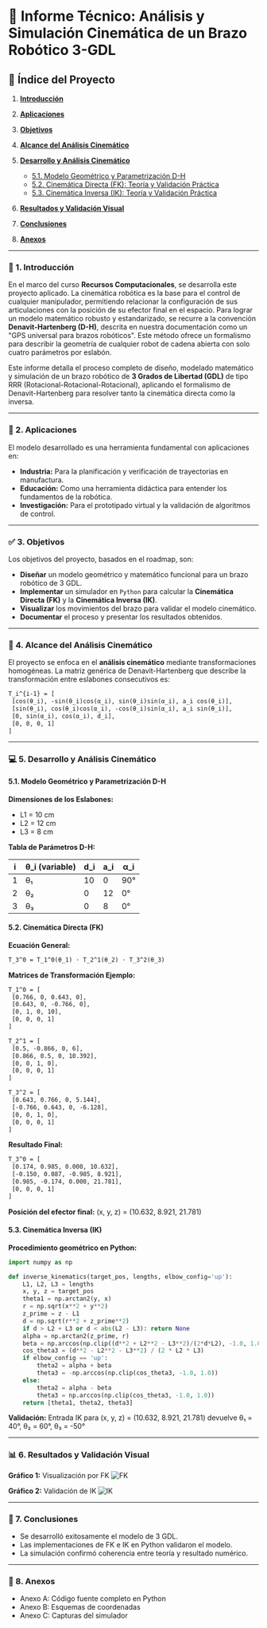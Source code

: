 # 🤖 Informe Técnico: Análisis y Simulación Cinemática de un Brazo Robótico 3-GDL

## 📜 Índice del Proyecto

1. [**Introducción**](#-1-introducción)
2. [**Aplicaciones**](#-2-aplicaciones)
3. [**Objetivos**](#-3-objetivos)
4. [**Alcance del Análisis Cinemático**](#-4-alcance-del-análisis-cinemático)
5. [**Desarrollo y Análisis Cinemático**](#-5-desarrollo-y-análisis-cinemático)

   * [5.1. Modelo Geométrico y Parametrización D-H](#51-modelo-geométrico-y-parametrización-d-h)
   * [5.2. Cinemática Directa (FK): Teoría y Validación Práctica](#52-cinemática-directa-fk-teoría-y-validación-práctica)
   * [5.3. Cinemática Inversa (IK): Teoría y Validación Práctica](#53-cinemática-inversa-ik-teoría-y-validación-práctica)
6. [**Resultados y Validación Visual**](#-6-resultados-y-validación-visual)
7. [**Conclusiones**](#-7-conclusiones)
8. [**Anexos**](#-8-anexos)

---

### 📖 1. Introducción

En el marco del curso **Recursos Computacionales**, se desarrolla este proyecto aplicado. La cinemática robótica es la base para el control de cualquier manipulador, permitiendo relacionar la configuración de sus articulaciones con la posición de su efector final en el espacio. Para lograr un modelo matemático robusto y estandarizado, se recurre a la convención **Denavit-Hartenberg (D-H)**, descrita en nuestra documentación como un "GPS universal para brazos robóticos". Este método ofrece un formalismo para describir la geometría de cualquier robot de cadena abierta con solo cuatro parámetros por eslabón.

Este informe detalla el proceso completo de diseño, modelado matemático y simulación de un brazo robótico de **3 Grados de Libertad (GDL)** de tipo RRR (Rotacional-Rotacional-Rotacional), aplicando el formalismo de Denavit-Hartenberg para resolver tanto la cinemática directa como la inversa.

---

### 🌟 2. Aplicaciones

El modelo desarrollado es una herramienta fundamental con aplicaciones en:

* **Industria:** Para la planificación y verificación de trayectorias en manufactura.
* **Educación:** Como una herramienta didáctica para entender los fundamentos de la robótica.
* **Investigación:** Para el prototipado virtual y la validación de algoritmos de control.

---

### ✅ 3. Objetivos

Los objetivos del proyecto, basados en el roadmap, son:

* **Diseñar** un modelo geométrico y matemático funcional para un brazo robótico de 3 GDL.
* **Implementar** un simulador en `Python` para calcular la **Cinemática Directa (FK)** y la **Cinemática Inversa (IK)**.
* **Visualizar** los movimientos del brazo para validar el modelo cinemático.
* **Documentar** el proceso y presentar los resultados obtenidos.

---

### 📏 4. Alcance del Análisis Cinemático

El proyecto se enfoca en el **análisis cinemático** mediante transformaciones homogéneas. La matriz genérica de Denavit-Hartenberg que describe la transformación entre eslabones consecutivos es:

```latex
T_i^{i-1} = [
 [cos(θ_i), -sin(θ_i)cos(α_i), sin(θ_i)sin(α_i), a_i cos(θ_i)],
 [sin(θ_i), cos(θ_i)cos(α_i), -cos(θ_i)sin(α_i), a_i sin(θ_i)],
 [0, sin(α_i), cos(α_i), d_i],
 [0, 0, 0, 1]
]
```

---

### 💻 5. Desarrollo y Análisis Cinemático

#### 5.1. Modelo Geométrico y Parametrización D-H

**Dimensiones de los Eslabones:**

* L1 = 10 cm
* L2 = 12 cm
* L3 = 8 cm

**Tabla de Parámetros D-H:**

| i | θ\_i (variable) | d\_i | a\_i | α\_i |
| - | --------------- | ---- | ---- | ---- |
| 1 | θ₁              | 10   | 0    | 90°  |
| 2 | θ₂              | 0    | 12   | 0°   |
| 3 | θ₃              | 0    | 8    | 0°   |

#### 5.2. Cinemática Directa (FK)

**Ecuación General:**

```latex
T_3^0 = T_1^0(θ_1) ⋅ T_2^1(θ_2) ⋅ T_3^2(θ_3)
```

**Matrices de Transformación Ejemplo:**

```latex
T_1^0 = [
 [0.766, 0, 0.643, 0],
 [0.643, 0, -0.766, 0],
 [0, 1, 0, 10],
 [0, 0, 0, 1]
]

T_2^1 = [
 [0.5, -0.866, 0, 6],
 [0.866, 0.5, 0, 10.392],
 [0, 0, 1, 0],
 [0, 0, 0, 1]
]

T_3^2 = [
 [0.643, 0.766, 0, 5.144],
 [-0.766, 0.643, 0, -6.128],
 [0, 0, 1, 0],
 [0, 0, 0, 1]
]
```

**Resultado Final:**

```latex
T_3^0 = [
 [0.174, 0.985, 0.000, 10.632],
 [-0.150, 0.087, -0.985, 8.921],
 [0.985, -0.174, 0.000, 21.781],
 [0, 0, 0, 1]
]
```

**Posición del efector final:** (x, y, z) = (10.632, 8.921, 21.781)

#### 5.3. Cinemática Inversa (IK)

**Procedimiento geométrico en Python:**

```python
import numpy as np

def inverse_kinematics(target_pos, lengths, elbow_config='up'):
    L1, L2, L3 = lengths
    x, y, z = target_pos
    theta1 = np.arctan2(y, x)
    r = np.sqrt(x**2 + y**2)
    z_prime = z - L1
    d = np.sqrt(r**2 + z_prime**2)
    if d > L2 + L3 or d < abs(L2 - L3): return None
    alpha = np.arctan2(z_prime, r)
    beta = np.arccos(np.clip((d**2 + L2**2 - L3**2)/(2*d*L2), -1.0, 1.0))
    cos_theta3 = (d**2 - L2**2 - L3**2) / (2 * L2 * L3)
    if elbow_config == 'up':
        theta2 = alpha + beta
        theta3 = -np.arccos(np.clip(cos_theta3, -1.0, 1.0))
    else:
        theta2 = alpha - beta
        theta3 = np.arccos(np.clip(cos_theta3, -1.0, 1.0))
    return [theta1, theta2, theta3]
```

**Validación:** Entrada IK para (x, y, z) = (10.632, 8.921, 21.781) devuelve θ₁ = 40°, θ₂ = 60°, θ₃ = -50°

---

### 📊 6. Resultados y Validación Visual

**Gráfico 1:** Visualización por FK
![FK](https://via.placeholder.com/800x600.png?text=Gráfico+de+Cinemática+Directa)

**Gráfico 2:** Validación de IK
![IK](https://via.placeholder.com/800x600.png?text=Gráfico+de+Cinemática+Inversa)

---

### 🌟 7. Conclusiones

* Se desarrolló exitosamente el modelo de 3 GDL.
* Las implementaciones de FK e IK en Python validaron el modelo.
* La simulación confirmó coherencia entre teoría y resultado numérico.

---

### 📌 8. Anexos

* Anexo A: Código fuente completo en Python
* Anexo B: Esquemas de coordenadas
* Anexo C: Capturas del simulador
